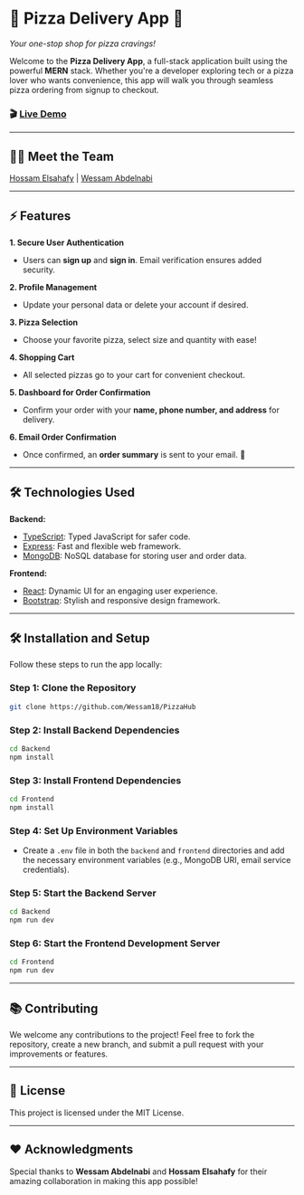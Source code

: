 # 🍕 Pizza Delivery App 🍕  
*Your one-stop shop for pizza cravings!*

Welcome to the **Pizza Delivery App**, a full-stack application built using the powerful **MERN** stack. Whether you're a developer exploring tech or a pizza lover who wants convenience, this app will walk you through seamless pizza ordering from signup to checkout.

### 🎬 [Live Demo](https://drive.google.com/file/d/1OOEk41qp6aYnfjk685VqOi1vyiWBaIg3/view?usp=drive_link)

---

## 👨‍💻 Meet the Team  
[Hossam Elsahafy](https://www.linkedin.com/in/hossam-elsahafy-4b8648248/) | [Wessam Abdelnabi](https://www.linkedin.com/in/wessam-abdelnabi-3261751ba/)

---

## ⚡ Features  
**1. Secure User Authentication**  
- Users can **sign up** and **sign in**. Email verification ensures added security.
  
**2. Profile Management**  
- Update your personal data or delete your account if desired.

**3. Pizza Selection**  
- Choose your favorite pizza, select size and quantity with ease!

**4. Shopping Cart**  
- All selected pizzas go to your cart for convenient checkout.

**5. Dashboard for Order Confirmation**  
- Confirm your order with your **name, phone number, and address** for delivery.

**6. Email Order Confirmation**  
- Once confirmed, an **order summary** is sent to your email. 📨

---

## 🛠 Technologies Used  

**Backend:**  
- [TypeScript](https://www.typescriptlang.org/): Typed JavaScript for safer code.  
- [Express](https://expressjs.com/): Fast and flexible web framework.  
- [MongoDB](https://www.mongodb.com/): NoSQL database for storing user and order data.

**Frontend:**  
- [React](https://reactjs.org/): Dynamic UI for an engaging user experience.  
- [Bootstrap](https://getbootstrap.com/): Stylish and responsive design framework.

---

## 🛠 Installation and Setup  

Follow these steps to run the app locally:  

### Step 1: Clone the Repository  
```bash
git clone https://github.com/Wessam18/PizzaHub
```

### Step 2: Install Backend Dependencies  
```bash
cd Backend
npm install
```

### Step 3: Install Frontend Dependencies  
```bash
cd Frontend
npm install
```

### Step 4: Set Up Environment Variables  
- Create a `.env` file in both the `backend` and `frontend` directories and add the necessary environment variables (e.g., MongoDB URI, email service credentials).

### Step 5: Start the Backend Server  
```bash
cd Backend
npm run dev
```

### Step 6: Start the Frontend Development Server  
```bash
cd Frontend
npm run dev
```

---

## 📚 Contributing  
We welcome any contributions to the project! Feel free to fork the repository, create a new branch, and submit a pull request with your improvements or features.

---

## 📝 License  
This project is licensed under the MIT License.

---

## ❤️ Acknowledgments  
Special thanks to **Wessam Abdelnabi** and **Hossam Elsahafy** for their amazing collaboration in making this app possible!

